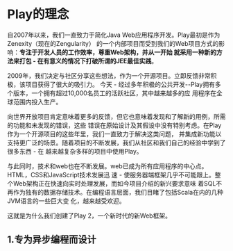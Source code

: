 Play的理念
===================================================================================
自2007年以来，我们一直致力于简化Java Web应用程序开发。Play最初是作为Zenexity（现在的Zengularity）
的一个内部项目而受到我们的Web项目方式的影响：**专注于开发人员的工作效率，尊重Web架构，并从一开始
就采用一种新的方法来打包 - 在有意义的情况下打破所谓的JEE最佳实践**。

2009年，我们决定与社区分享这些想法，作为一个开源项目。立即反馈非常积极，该项目获得了很大的吸引力。
今天 - 经过多年积极的公共开发--Play拥有多个版本，一个拥有超过10,000名员工的活跃社区，其中越来越多的应
用程序在全球范围内投入生产。

向世界开放项目肯定意味着更多的反馈，但它也意味着发现和了解新的用例，所需的功能和未发现的错误，这些
错误在原始设计及其假设中没有特别考虑。在Play作为一个开源项目的这些年里，我们一直致力于解决这类问题，
并集成新功能以支持更广泛的场景。随着项目的不断发展，我们从社区和我们自己的经验中学到了很多东西 - 在
越来越复杂多样的项目中使用Play。

与此同时，技术和web也在不断发展。web已成为所有应用程序的中心点。HTML，CSS和JavaScript技术发展迅
速 - 使服务器端框架几乎不可能跟上。整个Web架构正在快速向实时处理发展，而如今项目介绍的新兴要求意味
着SQL不再作为独有的数据存储技术。在编程语言层面，我们目睹了包括Scala在内的几种JVM语言的一些巨大变
化，越来越受欢迎。

这就是为什么我们创建了Play 2，一个新时代的新Web框架。

## 1.专为异步编程而设计
